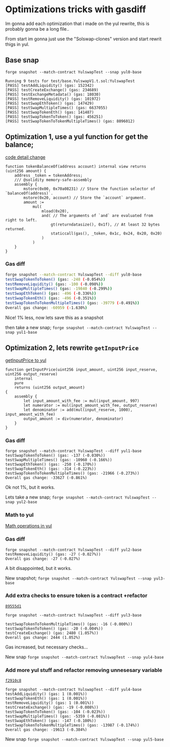 # Optimizations tricks with gasdiff

Im gonna add each optimization that i made on the yul rewrite, this is probably gonna be a long file..

From start im gonna just use the "Solswap-clones" version and start rewrit thigs in yul.

## Base snap
`forge snapshot --match-contract YulswapTest --snap yul0-base`

```
Running 9 tests for test/base.YulswapV1.t.sol:YulswapTest
[PASS] testAddLiquidity() (gas: 152342)
[PASS] testCreateExchange() (gas: 234689)
[PASS] testExchangeMetadata() (gas: 18030)
[PASS] testRemoveLiquidity() (gas: 101972)
[PASS] testSwapEthToken() (gas: 147429)
[PASS] testSwapMultipleTimes() (gas: 6637055)
[PASS] testSwapTokenEth() (gas: 141487)
[PASS] testSwapTokenToToken() (gas: 456251)
[PASS] testSwapTokenToTokenMultipleTimes() (gas: 8096012)
```

## Optimization 1, use a yul function for get the balance;

[code detail change](https://github.com/eugenioclrc/yulswap/commit/19d193cd5967d659babd14b4480cd98273a6bb26)
```solidity
function tokenBalanceOf(address account) internal view returns (uint256 amount) {
    address _token = tokenAddress;
    /// @solidity memory-safe-assembly
    assembly {
        mstore(0x00, 0x70a08231) // Store the function selector of `balanceOf(address)`.
        mstore(0x20, account) // Store the `account` argument.
        amount :=
            mul(
                mload(0x20),
                and( // The arguments of `and` are evaluated from right to left.
                    gt(returndatasize(), 0x1f), // At least 32 bytes returned.
                    staticcall(gas(), _token, 0x1c, 0x24, 0x20, 0x20)
                )
            )
    }
}
```

### Gas diff

```sh
forge snapshot --match-contract YulswapTest --diff yul0-base
testSwapTokenToToken() (gas: -248 (-0.054%)) 
testRemoveLiquidity() (gas: -100 (-0.098%)) 
testSwapMultipleTimes() (gas: -19840 (-0.299%)) 
testSwapEthToken() (gas: -496 (-0.336%)) 
testSwapTokenEth() (gas: -496 (-0.351%)) 
testSwapTokenToTokenMultipleTimes() (gas: -39779 (-0.491%)) 
Overall gas change: -60959 (-1.630%)
```
Nice! 1% less, now lets save this as a snapshot

then take a new snap;
`forge snapshot --match-contract YulswapTest --snap yul1-base`


## Optimization 2, lets rewrite `getInputPrice`

[getInputPrice to yul](https://github.com/eugenioclrc/yulswap/commit/4e28b85e25d99230fd6309979b111d12bc7c7e10)

```solidity
function getInputPrice(uint256 input_amount, uint256 input_reserve, uint256 output_reserve)
    internal
    pure
    returns (uint256 output_amount)
{
    assembly {
        let input_amount_with_fee := mul(input_amount, 997)
        let numerator := mul(input_amount_with_fee, output_reserve)
        let denominator := add(mul(input_reserve, 1000), input_amount_with_fee)
        output_amount := div(numerator, denominator)
    }
}
```

### Gas diff

```
forge snapshot --match-contract YulswapTest --diff yul1-base
testSwapTokenToToken() (gas: -137 (-0.030%)) 
testSwapMultipleTimes() (gas: -10960 (-0.166%)) 
testSwapEthToken() (gas: -250 (-0.170%)) 
testSwapTokenEth() (gas: -314 (-0.223%)) 
testSwapTokenToTokenMultipleTimes() (gas: -21966 (-0.273%)) 
Overall gas change: -33627 (-0.861%)
```

Ok not 1%, but it works.

Lets take a new snap;
`forge snapshot --match-contract YulswapTest --snap yul2-base`

### Math to yul

[Math operations in yul](https://github.com/eugenioclrc/yulswap/commit/70f7411fbb1aa0f76ae25f61745687165ea0eb31)


### Gas diff

```
forge snapshot --match-contract YulswapTest --diff yul2-base
testRemoveLiquidity() (gas: -27 (-0.027%)) 
Overall gas change: -27 (-0.027%)
```

A bit disappointed, but it works.

New snapshot;
`forge snapshot --match-contract YulswapTest --snap yul3-base`


### Add extra checks to ensure token is a contract +refactor

[`89555d1`](https://github.com/eugenioclrc/yulswap/commit/89555d1d839fcea9aafa65addac67fe272b20d58)

```
forge snapshot --match-contract YulswapTest --diff yul3-base

testSwapTokenToTokenMultipleTimes() (gas: -16 (-0.000%)) 
testSwapTokenToToken() (gas: -20 (-0.004%)) 
testCreateExchange() (gas: 2480 (1.057%)) 
Overall gas change: 2444 (1.052%)
```

Gas increased, but necessary checks...

New snap
`forge snapshot --match-contract YulswapTest --snap yul4-base`

### Add more yul stuff and refactor removing unnesesary variable

[`f2910c8`](https://github.com/eugenioclrc/yulswap/commit/f2910c89a7aafd0c490cd6636777d1f5efce15f9)

```
forge snapshot --match-contract YulswapTest --diff yul4-base
testAddLiquidity() (gas: 1 (0.001%)) 
testSwapTokenEth() (gas: 1 (0.001%)) 
testRemoveLiquidity() (gas: 1 (0.001%)) 
testCreateExchange() (gas: -19 (-0.008%)) 
testSwapTokenToToken() (gas: -104 (-0.023%)) 
testSwapMultipleTimes() (gas: -5359 (-0.081%)) 
testSwapEthToken() (gas: -147 (-0.100%)) 
testSwapTokenToTokenMultipleTimes() (gas: -13987 (-0.174%)) 
Overall gas change: -19613 (-0.384%)
```

New snap
`forge snapshot --match-contract YulswapTest --snap yul5-base`

